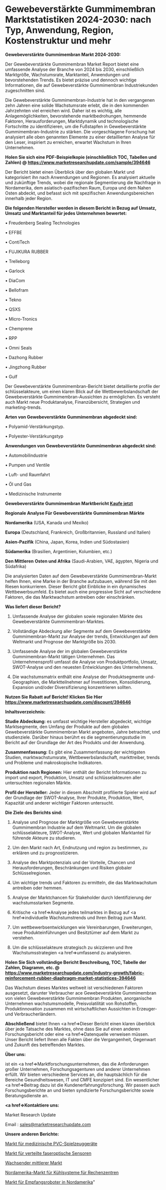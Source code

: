 # Gewebeverstärkte Gummimembran Marktstatistiken 2024-2030: nach Typ, Anwendung, Region, Kostenstruktur und mehr

<strong>Gewebeverstärkte Gummimembran Markt 2024-2030:</strong>

Der Gewebeverstärkte Gummimembran Market Report bietet eine umfassende Analyse der Branche von 2024 bis 2030, einschließlich Marktgröße, Wachstumsrate, Marktanteil, Anwendungen und bevorstehenden Trends. Es bietet präzise und dennoch wichtige Informationen, die auf Gewebeverstärkte Gummimembran Industriekunden zugeschnitten sind.

Die Gewebeverstärkte Gummimembran-Industrie hat in den vergangenen zehn Jahren eine solide Wachstumsrate erlebt, die in den kommenden Jahrzehnten viel erreichen wird. Daher ist es wichtig, alle Anlagemöglichkeiten, bevorstehende marktbedrohungen, hemmende Faktoren, Herausforderungen, Marktdynamik und technologische Fortschritte zu identifizieren, um die Fußstapfen in Gewebeverstärkte Gummimembran-Industrie zu stärken. Die vorgeschlagene Forschung hat analysiert alle oben genannten Elemente zu einer detaillierten Analyse für den Leser, inspiriert zu erreichen, erwartet Wachstum in Ihren Unternehmen.

<strong>Holen Sie sich eine PDF-Beispielkopie (einschließlich TOC, Tabellen und Zahlen) @
</strong><strong><a href=https://www.marketresearchupdate.com/sample/394646><strong>https://www.marketresearchupdate.com/sample/394646</u></font></a></strong></strong>

Der Bericht bietet einen Überblick über den globalen Markt und kategorisiert ihn nach Anwendungen und Regionen. Es analysiert aktuelle und zukünftige Trends, wobei die regionale Segmentierung die Nachfrage in Nordamerika, dem asiatisch-pazifischen Raum, Europa und dem Nahen Osten abdeckt, und befasst sich mit spezifischen Anwendungsbereichen innerhalb jeder Region.

<strong>Die folgenden Hersteller werden in diesem Bericht in Bezug auf Umsatz, Umsatz und Marktanteil für jedes Unternehmen bewertet:</strong>

• Freudenberg Sealing Technologies

• EFFBE

• ContiTech

• FUJIKURA RUBBER

• Trelleborg

• Garlock

• DiaCom

• Bellofram

• Tekno

• QSXS

• Micro-Tronics

• Chemprene

• RPP

• Omni Seals

• Dazhong Rubber

• Jingzhong Rubber

• Gulf

Der Gewebeverstärkte Gummimembran-Bericht bietet detaillierte profile der schlüsselakteure, um einen klaren Blick auf die Wettbewerbslandschaft der Gewebeverstärkte Gummimembran-Aussichten zu ermöglichen. Es versteht auch Markt neue Produktanalyse, Finanzübersicht, Strategien und marketing-trends.

<strong>Arten von Gewebeverstärkte Gummimembran abgedeckt sind:</strong>

• Polyamid-Verstärkungstyp.

• Polyester-Verstärkungstyp

<strong>Anwendungen von Gewebeverstärkte Gummimembran abgedeckt sind:</strong>

• Automobilindustrie

• Pumpen und Ventile

• Luft- und Raumfahrt

• Öl und Gas

• Medizinische Instrumente

<strong>Gewebeverstärkte Gummimembran Marktbericht <a href=https://www.marketresearchupdate.com/buynow/394646>Kaufe jetzt</a></strong>

<strong>Regionale Analyse Für Gewebeverstärkte Gummimembran Märkte</strong>

<strong>Nordamerika</strong> (USA, Kanada und Mexiko)

<strong>Europa</strong> (Deutschland, Frankreich, Großbritannien, Russland und Italien)

<strong>Asien-Pazifik</strong> (China, Japan, Korea, Indien und Südostasien)

<strong>Südamerika</strong> (Brasilien, Argentinien, Kolumbien, etc.)

<strong>Den Mittleren</strong> <strong>Osten und Afrika</strong> (Saudi-Arabien, VAE, ägypten, Nigeria und Südafrika)

Die analysierten Daten auf dem Gewebeverstärkte Gummimembran-Markt helfen Ihnen, eine Marke in der Branche aufzubauen, während Sie mit den Riesen konkurrieren. Dieser Bericht gibt Einblicke in ein dynamisches Wettbewerbsumfeld. Es bietet auch eine progressive Sicht auf verschiedene Faktoren, die das Marktwachstum antreiben oder einschränken.

<strong>Was liefert dieser Bericht?</strong>

1. Umfassende Analyse der globalen sowie regionalen Märkte des Gewebeverstärkte Gummimembran-Marktes.

2. Vollständige Abdeckung aller Segmente auf dem Gewebeverstärkte Gummimembran-Markt zur Analyse der trends, Entwicklungen auf dem Weltmarkt und Prognose der Marktgröße bis 2030.

3. Umfassende Analyse der im globalen Gewebeverstärkte Gummimembran-Markt tätigen Unternehmen. Das Unternehmensprofil umfasst die Analyse von Produktportfolio, Umsatz, SWOT-Analyse und den neuesten Entwicklungen des Unternehmens.

4. Die wachstumsmatrix enthält eine Analyse der Produktsegmente und-Geographien, die Marktteilnehmer auf Investitionen, Konsolidierung, Expansion und/oder Diversifizierung konzentrieren sollten.

<strong>Nutzen Sie Rabatt auf Bericht! Klicken Sie Hier
</strong><strong><a href=https://www.marketresearchupdate.com/discount/394646>https://www.marketresearchupdate.com/discount/394646</b></u></font></strong></a>

<strong>Inhaltsverzeichnis:</strong>

<strong>Studie Abdeckung:</strong> es umfasst wichtige Hersteller abgedeckt, wichtige Marktsegmente, den Umfang der Produkte auf dem globalen Gewebeverstärkte Gummimembran Markt angeboten, Jahre betrachtet, und studienziele. Darüber hinaus berührt es die segmentierungsstudie im Bericht auf der Grundlage der Art des Produkts und der Anwendung.

<strong>Zusammenfassung:</strong> Es gibt eine Zusammenfassung der wichtigsten Studien, marktwachstumsrate, Wettbewerbslandschaft, markttreiber, trends und Probleme und makroskopische Indikatoren.

<strong>Produktion nach Regionen:</strong> Hier enthält der Bericht Informationen zu import und export, Produktion, Umsatz und schlüsselakteuren aller untersuchten regionalen Märkte.

<strong>Profil der Hersteller:</strong> Jeder in diesem Abschnitt profilierte Spieler wird auf der Grundlage der SWOT-Analyse, Ihrer Produkte, Produktion, Wert, Kapazität und anderer wichtiger Faktoren untersucht.

<strong>Die Ziele des Berichts sind:</strong>

1) Analyse und Prognose der Marktgröße von Gewebeverstärkte Gummimembran Industrie auf dem Weltmarkt.
Um die globalen schlüsselakteure, SWOT-Analyse, Wert und globalen Marktanteil für führende Akteure zu studieren.

2) Um den Markt nach Art, Endnutzung und region zu bestimmen, zu erklären und zu prognostizieren.

3) Analyse des Marktpotenzials und der Vorteile, Chancen und Herausforderungen, Beschränkungen und Risiken globaler Schlüsselregionen.

4) Um wichtige trends und Faktoren zu ermitteln, die das Marktwachstum antreiben oder hemmen.

5) Analyse der Marktchancen für Stakeholder durch Identifizierung der wachstumsstarken Segmente.

6) Kritische <a href=>Analyse</a> jedes teilmarktes in Bezug auf <a href=>individuelle</a> Wachstumstrends und Ihren Beitrag zum Markt.

7) Um wettbewerbsentwicklungen wie Vereinbarungen, Erweiterungen, neue Produkteinführungen und Besitztümer auf dem Markt zu verstehen.

8) Um die schlüsselakteure strategisch zu skizzieren und Ihre Wachstumsstrategien <a href=>umfassend</a> zu analysieren.

<strong>Holen Sie Sich vollständige Bericht Beschreibung, TOC, Tabelle der Zahlen, Diagramm, etc. @ </strong><strong><a href=https://www.marketresearchupdate.com/industry-growth/fabric-reinforcement-rubber-diaphragm-market-statistices-394646>https://www.marketresearchupdate.com/industry-growth/fabric-reinforcement-rubber-diaphragm-market-statistices-394646</a></font></strong>

Das Wachstum dieses Marktes weltweit ist verschiedenen Faktoren ausgesetzt, darunter Verbraucher ace Gewebeverstärkte Gummimembran von vielen Gewebeverstärkte Gummimembran Produkten, anorganische Unternehmen wachstumsmodelle, Preisvolatilität von Rohstoffen, Produktinnovation zusammen mit wirtschaftlichen Aussichten in Erzeuger-und Verbraucherländern.

<strong>Abschließend</strong> bietet Ihnen <a href=>Dieser</a> Bericht einen klaren überblick über jede Tatsache des Marktes, ohne dass Sie auf einen anderen Forschungsbericht oder eine <a href=>Datenquelle</a> verweisen müssen. Unser Bericht liefert Ihnen alle Fakten über die Vergangenheit, Gegenwart und Zukunft des betreffenden Marktes.

<strong>Über uns:</strong>

 ist ein <a href=>Marktfors</a>chungsunternehmen, das die Anforderungen großer Unternehmen, Forschungsagenturen und anderer Unternehmen erfüllt. Wir bieten verschiedene Services an, die hauptsächlich für die Bereiche Gesundheitswesen, IT und CMFE konzipiert sind. Ein wesentlicher <a href=>Beitrag</a> dazu ist die Kundenerfahrungsforschung. Wir passen auch Forschungsberichte an und bieten syndizierte Forschungsberichte sowie Beratungsdienste an.

<strong><a href=>Kontaktiere uns:</a></strong>

Market Research Update

Email : sales@marketresearchupdate.com

<strong>Unsere anderen Berichte:</strong>

<a href=https://www.linkedin.com/pulse/pvc-toy-medical-equipment-market-has-huge-growth>Markt für medizinische PVC-Spielzeuggeräte</a>

<a href=https://www.linkedin.com/pulse/distributed-fibre-optic-sensors-market-size>Markt für verteilte faseroptische Sensoren</a>

<a href=https://www.linkedin.com/pulse/growing-medium-market-2023-analysis-growth-drivers-vendors>Wachsender mittlerer Markt</a>

<a href=https://www.linkedin.com/pulse/north-america-data-center-cooling-systems-market>Nordamerika-Markt für Kühlsysteme für Rechenzentren</a>

<a href=https://www.linkedin.com/pulse/north-america-reception-robots-market-2023-top-key-players>Markt für Empfangsroboter in Nordamerika</a>"

